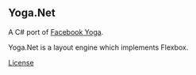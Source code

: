 ## Yoga.Net

A C# port of [Facebook Yoga](https://github.com/facebook/yoga).

Yoga.Net is a layout engine which implements Flexbox.

[License](https://github.com/brainzdev/Yoga.Net/blob/master/LICENSE)

